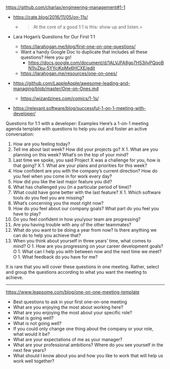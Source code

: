 https://github.com/charlax/engineering-management#1-1

- https://cate.blog/2016/11/05/on-11s/

  - > At the core of a good 1:1 is this: show up and listen.>

- Lara Hogan’s Questions for Our First 1:1

  - https://larahogan.me/blog/first-one-on-one-questions/
  - Want a handy Google Doc to duplicate that includes all these questions? Here you go!
    - https://docs.google.com/document/d/1ALVJFA8gp7H53iIyPQqoBN1IvZku-5YYcjKpMx6HCXE/edit
  - https://larahogan.me/resources/one-on-ones/

- https://github.com/LappleApple/awesome-leading-and-managing/blob/master/One-on-Ones.md

  - https://wizardzines.com/comics/1-1s/

- https://relevant.software/blog/successful-1-on-1-meeting-with-developer/

Questions for 1:1 with a developer: Examples
Here’s a 1-on-1 meeting agenda template with questions to help you out and foster an active conversation:

1. How are you feeling today?
1. Tell me about last week? How did your projects go?
   X 1. What are you planning on this week? What’s on the top of your mind?
1. Last time we spoke, you said Project X was a challenge for you, how is that going?
   X 1. What are your plans and priorities for this week?
1. How confident are you with the company’s current direction? How do you feel when you come in for work every day?
1. How did you like the last major feature you did?
1. What has challenged you (in a particular period of time)?
1. What could have gone better with the last feature?
   X 1. Which software tools do you feel you are missing?
1. What’s concerning you the most right now?
1. How do you feel about our company goals? What part do you feel you have to play?
1. Do you feel confident in how you/your team are progressing?
1. Are you having trouble with any of the other teammates?
1. What do you want to be doing a year from now? Is there anything we can do to help you achieve that?
1. When you think about yourself in three years’ time, what comes to mind?
   O 1. How are you progressing on your career development goals?
   O 1. What can I help you with between now and the next time we meet?
   O 1. What feedback do you have for me?

It is rare that you will cover these questions in one meeting. Rather, select and group the questions according to what you want the meeting to achieve.

---

https://www.leapsome.com/blog/one-on-one-meeting-template

- Best questions to ask in your first one-on-one meeting
- What are you enjoying the most about working here?
- What are you enjoying the most about your specific role?
- What is going well?
- What is not going well?
- If you could only change one thing about the company or your role, what would it be?
- What are your expectations of me as your manager?
- What are your professional ambitions? Where do you see yourself in the next few years?
- What should I know about you and how you like to work that will help us work well together?
